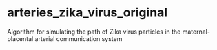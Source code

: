 # arteries_zika_virus_original
Algorithm for simulating the path of Zika virus particles in the maternal-placental arterial communication system
